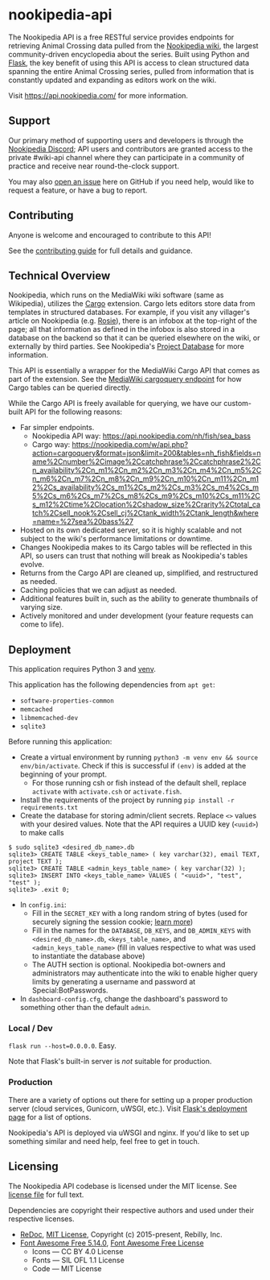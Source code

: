 # nookipedia-api
The Nookipedia API is a free RESTful service provides endpoints for retrieving Animal Crossing data pulled from the [Nookipedia wiki](https://nookipedia.com/wiki/Main_Page), the largest community-driven encyclopedia about the series. Built using Python and [Flask](https://flask.palletsprojects.com/en/1.1.x/), the key benefit of using this API is access to clean structured data spanning the entire Animal Crossing series, pulled from information that is constantly updated and expanding as editors work on the wiki. 

Visit https://api.nookipedia.com/ for more information.

## Support
Our primary method of supporting users and developers is through the [Nookipedia Discord](https://nookipedia.com/wiki/Nookipedia:Discord); API users and contributors are granted access to the private #wiki-api channel where they can participate in a community of practice and receive near round-the-clock support.

You may also [open an issue](https://github.com/Nookipedia/nookipedia-api/issues/new) here on GitHub if you need help, would like to request a feature, or have a bug to report.

## Contributing
Anyone is welcome and encouraged to contribute to this API!

See the [contributing guide](CONTRIBUTING.md) for full details and guidance.

## Technical Overview
Nookipedia, which runs on the MediaWiki wiki software (same as Wikipedia), utilizes the [Cargo](https://www.mediawiki.org/wiki/Extension:Cargo) extension. Cargo lets editors store data from templates in structured databases. For example, if you visit any villager's article on Nookipedia (e.g. [Rosie](https://nookipedia.com/wiki/Rosie)), there is an infobox at the top-right of the page; all that information as defined in the infobox is also stored in a database on the backend so that it can be queried elsewhere on the wiki, or externally by third parties. See Nookipedia's [Project Database](https://nookipedia.com/wiki/Nookipedia:Project_Database) for more information.

This API is essentially a wrapper for the MediaWiki Cargo API that comes as part of the extension. See the [MediaWiki cargoquery endpoint](https://nookipedia.com/w/api.php?action=help&modules=cargoquery) for how Cargo tables can be queried directly.

While the Cargo API is freely available for querying, we have our custom-built API for the following reasons:
* Far simpler endpoints.
  * Nookipedia API way: https://api.nookipedia.com/nh/fish/sea_bass
  * Cargo way: https://nookipedia.com/w/api.php?action=cargoquery&format=json&limit=200&tables=nh_fish&fields=name%2Cnumber%2Cimage%2Ccatchphrase%2Ccatchphrase2%2Cn_availability%2Cn_m1%2Cn_m2%2Cn_m3%2Cn_m4%2Cn_m5%2Cn_m6%2Cn_m7%2Cn_m8%2Cn_m9%2Cn_m10%2Cn_m11%2Cn_m12%2Cs_availability%2Cs_m1%2Cs_m2%2Cs_m3%2Cs_m4%2Cs_m5%2Cs_m6%2Cs_m7%2Cs_m8%2Cs_m9%2Cs_m10%2Cs_m11%2Cs_m12%2Ctime%2Clocation%2Cshadow_size%2Crarity%2Ctotal_catch%2Csell_nook%2Csell_cj%2Ctank_width%2Ctank_length&where=name=%27sea%20bass%27
* Hosted on its own dedicated server, so it is highly scalable and not subject to the wiki's performance limitations or downtime.
* Changes Nookipedia makes to its Cargo tables will be reflected in this API, so users can trust that nothing will break as Nookipedia's tables evolve.
* Returns from the Cargo API are cleaned up, simplified, and restructured as needed.
* Caching policies that we can adjust as needed.
* Additional features built in, such as the ability to generate thumbnails of varying size.
* Actively monitored and under development (your feature requests can come to life).

## Deployment
This application requires Python 3 and [venv](https://packaging.python.org/guides/installing-using-pip-and-virtual-environments/).

This application has the following dependencies from `apt get`:
* `software-properties-common`
* `memcached`
* `libmemcached-dev`
* `sqlite3`

Before running this application:

* Create a virtual environment by running `python3 -m venv env && source env/bin/activate`.
  Check if this is successful if `(env)` is added at the beginning of your prompt.
  * For those running csh or fish instead of the default shell,
    replace `activate` with `activate.csh` or `activate.fish`.
* Install the requirements of the project by running `pip install -r requirements.txt`
* Create the database for storing admin/client secrets.
  Replace `<>` values with your desired values.
  Note that the API requires a UUID key (`<uuid>`) to make calls

```
$ sudo sqlite3 <desired_db_name>.db
sqlite3> CREATE TABLE <keys_table_name> ( key varchar(32), email TEXT, project TEXT );
sqlite3> CREATE TABLE <admin_keys_table_name> ( key varchar(32) );
sqlite3> INSERT INTO <keys_table_name> VALUES ( "<uuid>", "test", "test" );
sqlite3> .exit 0;
```

* In `config.ini`:
  * Fill in the `SECRET_KEY` with a long random string of bytes (used for securely signing the session cookie; [learn more](https://flask.palletsprojects.com/en/1.1.x/config/#SECRET_KEY))
  * Fill in the names for the `DATABASE`, `DB_KEYS`, and `DB_ADMIN_KEYS`
    with `<desired_db_name>.db`, `<keys_table_name>`, and `<admin_keys_table_name>` (fill in values respective to what was used to instantiate the database above)
  * The AUTH section is optional. Nookipedia bot-owners and administrators may authenticate into the wiki to enable higher query limits by generating a username and password at Special:BotPasswords.
* In `dashboard-config.cfg`, change the dashboard's password to something other than the default `admin`.

### Local / Dev
`flask run --host=0.0.0.0`. Easy.

Note that Flask's built-in server is _not_ suitable for production.

### Production
There are a variety of options out there for setting up a proper production server (cloud services, Gunicorn, uWSGI, etc.). Visit [Flask's deployment page](https://flask.palletsprojects.com/en/1.1.x/deploying/) for a list of options.

Nookipedia's API is deployed via uWSGI and nginx. If you'd like to set up something similar and need help, feel free to get in touch.

## Licensing
The Nookipedia API codebase is licensed under the MIT license. See [license file](LICENSE) for full text.

Dependencies are copyright their respective authors and used under their respective licenses.
* [ReDoc](https://github.com/Redocly/redoc), [MIT License](https://github.com/Redocly/redoc/blob/master/LICENSE), Copyright (c) 2015-present, Rebilly, Inc. 
* [Font Awesome Free 5.14.0](https://fontawesome.com), [Font Awesome Free License](https://fontawesome.com/license/free)
  * Icons — CC BY 4.0 License
  * Fonts — SIL OFL 1.1 License
  * Code — MIT License
